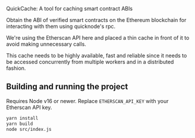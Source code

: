 QuickCache: A tool for caching smart contract ABIs

Obtain the ABI of verified smart contracts on the Ethereum blockchain for interacting with them using quicknode's rpc.

We're using the Etherscan API here and placed a thin cache in front of it to avoid making unnecessary calls.

This cache needs to be highly available, fast and reliable since it needs to be accessed concurrently
from multiple workers and in a distributed fashion.

## Building and running the project

Requires Node v16 or newer.
Replace `ETHERSCAN_API_KEY` with your Etherscan API key.

```bash
yarn install
yarn build
node src/index.js
```
